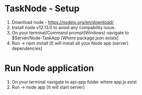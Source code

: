 # TaskNode - Setup
1. Download node - https://nodejs.org/en/download/ 
2. Install node v12.13.0 to avoid any compability issue. 
4. On your terminal/Command prompt(Windows) navigate to $Server/Node-TaskApp [Where package.json exists]
5. Run -> npm install [It will install all your Node app (server) dependencies]

# Run Node application
1. On your terminal navigate to api-app folder where app.js exist 
2. Run -> node app [It will start server]
